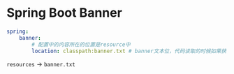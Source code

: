 # Spring Boot Banner

```yml
spring:
    banner:
        # 配置中的内容所在的位置是resource中
        location: classpath:banner.txt # banner文本位，代码读取的时候如果获取到了就创建一个banner
```

`resources` -> `banner.txt`
